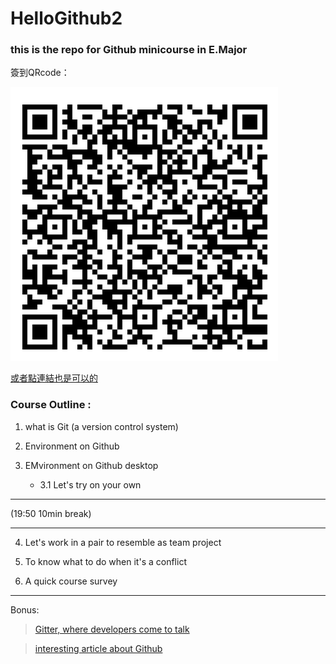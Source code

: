 # HelloGithub2


### this is the repo for Github minicourse in E.Major 

簽到QRcode：

![](https://github.com/PoMingChen/HelloGithub2/blob/master/images/0313_Github_minicourse/簽到單QRCode.png)

[或者點連結也是可以的](https://docs.google.com/forms/d/e/1FAIpQLScvECpfiGEvLRx-xMmIHqh-fI7BnnwiUMrlMwYPmCvVEpP_7w/viewform?entry.1052502873=DS-02&entry.1531639348&entry.653372015)

### Course Outline : 

 1. what is Git (a version control system)
 
 2. Environment on Github
 
 3. EMvironment on Github desktop


    + 3.1 Let's try on your own 
 
 ---
 
 (19:50 10min break)
 
 ---
 
 4. Let's work in a pair to resemble as team project
 
 5. To know what to do when it's a conflict
 
 6. A quick course survey
 
 ---
 
 Bonus:
 
> [Gitter, where developers come to talk](https://gitter.im/apps)

> [interesting article about Github](https://www.ithome.com.tw/news/95284)


